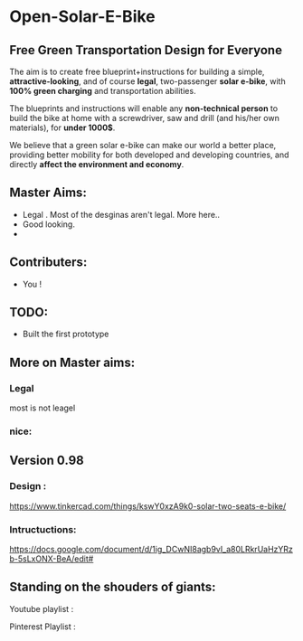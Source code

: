 # Open-Solar-E-Bike
## Free Green Transportation Design for Everyone

The aim is to create free blueprint+instructions for building a simple, **attractive-looking**, and of course **legal**, two-passenger **solar e-bike**, with **100% green charging** and transportation abilities.

The blueprints and instructions will enable any **non-technical person** to build the bike at home with a screwdriver, saw and drill (and his/her own materials), for **under 1000$**. 

We believe that a green solar e-bike can make our world a better place, providing better mobility for both developed and developing countries, and directly **affect the environment and economy**.

## Master Aims:
- Legal . Most of the desginas aren't legal. More here..
- Good looking.
- 

## Contributers:
- You !

## TODO:
- Built the first prototype

## More on Master aims:

  ### Legal
  most is not leagel

   ### nice:

   ## Version 0.98

   ### Design :
   https://www.tinkercad.com/things/kswY0xzA9k0-solar-two-seats-e-bike/

   ### Intructuctions:
   https://docs.google.com/document/d/1ig_DCwNI8agb9vI_a80LRkrUaHzYRzb-5sLxONX-BeA/edit#


## Standing on the shouders of giants:

Youtube playlist :

Pinterest Playlist :




